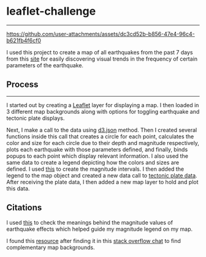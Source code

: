 # leaflet-challenge
---

https://github.com/user-attachments/assets/dc3cd52b-b856-47e4-96c4-b621fb4f6cf0

I used this project to create a map of all earthquakes from the past 7 days from this [site](https://earthquake.usgs.gov/earthquakes/feed/v1.0/geojson.php) for easily discovering visual trends in the frequency of certain parameters of the earthquake. 

## Process
--- 

I started out by creating a [Leaflet](https://leafletjs.com/) layer for displaying a map. I then loaded in 3 different map backgrounds along with options for toggling earthquake and tectonic plate displays.

Next, I make a call to the data using [d3.json](https://www.geeksforgeeks.org/d3-js-json-function/) method. Then I created several functions inside this call that creates a circle for each point, calculates the color and size for each circle due to their depth and magnitude respectively, plots each earthquake with those parameters defined, and finally, binds popups to each point which display relevant information. I also used the same data to create a legend depicting how the colors and sizes are defined. I used [this](https://www.mtu.edu/geo/community/seismology/learn/earthquake-measure/magnitude/) to create the magnitude intervals. I then added the legend to the map object and created a new data call to [tectonic plate data](https://raw.githubusercontent.com/fraxen/tectonicplates/master/GeoJSON/PB2002_boundaries.json). After receiving the plate data, I then added a new map layer to hold and plot this data.

## Citations
I used [this](https://www.mtu.edu/geo/community/seismology/learn/earthquake-measure/magnitude/) to check the meanings behind the magnitude values of earthquake effects which helped guide my magnitude legend on my map.

I found this [resource](https://leaflet-extras.github.io/leaflet-providers/preview/) after finding it in this [stack overflow chat](https://stackoverflow.com/questions/62923809/list-of-all-available-tile-layers-for-leaflet) to find complementary map backgrounds.

